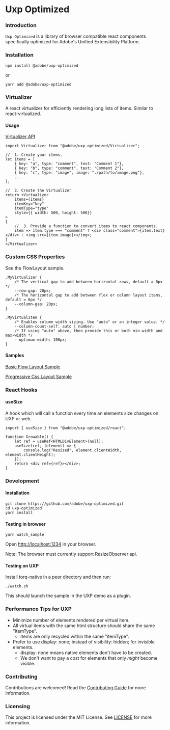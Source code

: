 Uxp Optimized
=============

### Introduction

`Uxp Optimized` is a library of browser compatible react components specifically optimized for Adobe's Unified Extensibility Platform.

### Installation

    npm install @adobe/uxp-optimized

or

    yarn add @adobe/uxp-optimized

### Virtualizer

A react virtualizer for efficiently rendering long lists of items. Similar to react-virtualized.

#### Usage

[Virtualizer API](./src/Virtualizer/VirtualizerApi.ts)

    import Virtualizer from "@adobe/uxp-optimized/Virtualizer";

    //  1. Create your items.
    let items = [
        { key: "a", type: "comment", text: "Comment 1"},
        { key: "b", type: "comment", text: "Comment 2"},
        { key: "c", type: "image", image: "./path/to/image.png"},
        ...
    ];

    //  2. Create the Virtualizer
    return <Virtualizer
        items={items}
        itemKey="key"
        itemType="type"
        style={{ width: 500, height: 500}}
    >
    {
        //  3. Provide a function to convert items to react components.
        item => item.type === "comment" ? <div class="comment">{item.text}</div> : <img src={item.image}></img>;
    }
    </Virtualizer>

### Custom CSS Properties

See the FlowLayout sample.

    .MyVirtualizer {
        /* The vertical gap to add between horizontal rows, default = 0px */
        --row-gap: 20px;
        /* The horizontal gap to add between flex or column layout items, default = 0px */
        --column-gap: 20px;
    }

    .MyVirtualItem {
        /* Enables column width sizing. Use "auto" or an integer value. */
        --column-count-self: auto | number;
        /* If using "auto" above, then provide this or both min-width and max-width */
        --optimum-width: 100px;
    }

#### Samples

[Basic Flow Layout Sample](./src/devsample/FlowLayout/App.tsx)

[Progressive Css Layout Sample](./src/devsample/ProgressiveCss/CssLayout.tsx)

### React Hooks

#### useSize
A hook which will call a function every time an elements size changes on UXP or web.

    import { useSize } from "@adobe/uxp-optimized/react";

    function Growable() {
        let ref = useRef<HTMLDivElement>(null);
        useSize(ref, (element) => {
            console.log("Resized", element.clientWidth, element.clientHeight);
        });
        return <div ref={ref}></div>;
    }

### Development

#### Installation
    git clone https://github.com/adobe/uxp-optimized.git
    cd uxp-optimized
    yarn install

#### Testing in browser

    yarn watch_sample

Open [http://localhost:1234](http://localhost:1234) in your browser.

Note: The browser must currently support ResizeObserver api.

#### Testing on UXP

Install torq-native in a peer directory and then run:

    ./watch.sh

This should launch the sample in the UXP demo as a plugin.

### Performance Tips for UXP

- Minimize number of elements rendered per virtual item.
- All virtual items with the same html structure should share the same "itemType".
    - Items are only recycled within the same "itemType".
- Prefer to use display: none; instead of visibility: hidden; for invisible elements.
    - display: none means native elements don't have to be created.
    - We don't want to pay a cost for elements that only *might* become visible.

### Contributing

Contributions are welcomed! Read the [Contributing Guide](CONTRIBUTING.md) for more information.

### Licensing

This project is licensed under the MIT License. See [LICENSE](LICENSE) for more information.
